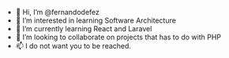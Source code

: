 - 👋 Hi, I’m @fernandodefez
- 👀 I’m interested in learning Software Architecture
- 🌱 I’m currently learning React and Laravel
- 💞️ I’m looking to collaborate on projects that has to do with PHP
- 📫 I do not want you to be reached.

<!---
fernandodefez/fernandodefez is a ✨ special ✨ repository because its `README.md` (this file) appears on your GitHub profile.
You can click the Preview link to take a look at your changes.
--->
